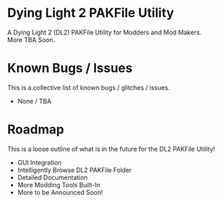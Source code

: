 # Dying Light 2 PAKFile Utility
A Dying Light 2 (DL2) PAKFile Utility for Modders and Mod Makers. <br>More TBA Soon.

# Known Bugs / Issues
This is a collective list of known bugs / glitches / issues.
 * None / TBA

# Roadmap
This is a loose outline of what is in the future for the DL2 PAKFile Utility!
 * GUI Integration
 * Intelligently Browse DL2 PAKFile Folder
 * Detailed Documentation
 * More Modding Tools Built-In
 * More to be Announced Soon!
